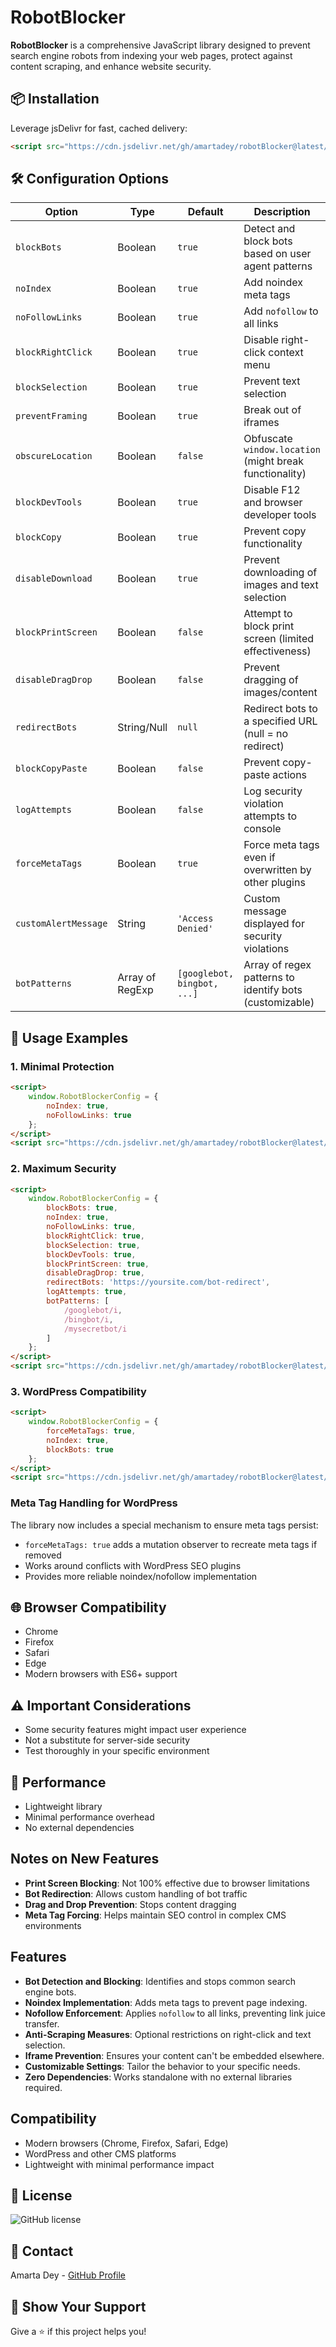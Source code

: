 # RobotBlocker

**RobotBlocker** is a comprehensive JavaScript library designed to prevent search engine robots from indexing your web pages, protect against content scraping, and enhance website security.

## 📦 Installation
Leverage jsDelivr for fast, cached delivery:
```html
<script src="https://cdn.jsdelivr.net/gh/amartadey/robotBlocker@latest/robotBlocker.js"></script>
```

## 🛠️ Configuration Options

| Option               | Type           | Default                   | Description                                                                 |
|---------------------|----------------|---------------------------|-----------------------------------------------------------------------------|
| `blockBots`         | Boolean        | `true`                    | Detect and block bots based on user agent patterns                           |
| `noIndex`           | Boolean        | `true`                    | Add noindex meta tags                                                       |
| `noFollowLinks`     | Boolean        | `true`                    | Add `nofollow` to all links                                                 |
| `blockRightClick`   | Boolean        | `true`                    | Disable right-click context menu                                            |
| `blockSelection`    | Boolean        | `true`                    | Prevent text selection                                                      |
| `preventFraming`    | Boolean        | `true`                    | Break out of iframes                                                        |
| `obscureLocation`   | Boolean        | `false`                   | Obfuscate `window.location` (might break functionality)                     |
| `blockDevTools`     | Boolean        | `true`                    | Disable F12 and browser developer tools                                     |
| `blockCopy`         | Boolean        | `true`                    | Prevent copy functionality                                                  |
| `disableDownload`   | Boolean        | `true`                    | Prevent downloading of images and text selection                            |
| `blockPrintScreen`  | Boolean        | `false`                   | Attempt to block print screen (limited effectiveness)                       |
| `disableDragDrop`   | Boolean        | `false`                   | Prevent dragging of images/content                                          |
| `redirectBots`      | String/Null    | `null`                    | Redirect bots to a specified URL (null = no redirect)                       |
| `blockCopyPaste`    | Boolean        | `false`                   | Prevent copy-paste actions                                                  |
| `logAttempts`       | Boolean        | `false`                   | Log security violation attempts to console                                  |
| `forceMetaTags`     | Boolean        | `true`                    | Force meta tags even if overwritten by other plugins                        |
| `customAlertMessage`| String         | `'Access Denied'`         | Custom message displayed for security violations                            |
| `botPatterns`       | Array of RegExp| `[googlebot, bingbot, ...]`| Array of regex patterns to identify bots (customizable)                    |




## 📝 Usage Examples

### 1. Minimal Protection
```html
<script>
    window.RobotBlockerConfig = {
        noIndex: true,
        noFollowLinks: true
    };
</script>
<script src="https://cdn.jsdelivr.net/gh/amartadey/robotBlocker@latest/robotBlocker.js"></script>
```

### 2. Maximum Security
```html
<script>
    window.RobotBlockerConfig = {
        blockBots: true,
        noIndex: true,
        noFollowLinks: true,
        blockRightClick: true,
        blockSelection: true,
        blockDevTools: true,
        blockPrintScreen: true,
        disableDragDrop: true,
        redirectBots: 'https://yoursite.com/bot-redirect',
        logAttempts: true,
        botPatterns: [
            /googlebot/i,
            /bingbot/i,
            /mysecretbot/i
        ]
    };
</script>
<script src="https://cdn.jsdelivr.net/gh/amartadey/robotBlocker@latest/robotBlocker.js"></script>
```

### 3. WordPress Compatibility
```html
<script>
    window.RobotBlockerConfig = {
        forceMetaTags: true,
        noIndex: true,
        blockBots: true
    };
</script>
<script src="https://cdn.jsdelivr.net/gh/amartadey/robotBlocker@latest/robotBlocker.js"></script>
```

### Meta Tag Handling for WordPress
The library now includes a special mechanism to ensure meta tags persist:
- `forceMetaTags: true` adds a mutation observer to recreate meta tags if removed
- Works around conflicts with WordPress SEO plugins
- Provides more reliable noindex/nofollow implementation


## 🌐 Browser Compatibility
- Chrome
- Firefox
- Safari
- Edge
- Modern browsers with ES6+ support

## ⚠️ Important Considerations
- Some security features might impact user experience
- Not a substitute for server-side security
- Test thoroughly in your specific environment

## 🚀 Performance
- Lightweight library
- Minimal performance overhead
- No external dependencies

## Notes on New Features
- **Print Screen Blocking**: Not 100% effective due to browser limitations
- **Bot Redirection**: Allows custom handling of bot traffic
- **Drag and Drop Prevention**: Stops content dragging
- **Meta Tag Forcing**: Helps maintain SEO control in complex CMS environments

## Features
- **Bot Detection and Blocking**: Identifies and stops common search engine bots.
- **Noindex Implementation**: Adds meta tags to prevent page indexing.
- **Nofollow Enforcement**: Applies `nofollow` to all links, preventing link juice transfer.
- **Anti-Scraping Measures**: Optional restrictions on right-click and text selection.
- **Iframe Prevention**: Ensures your content can't be embedded elsewhere.
- **Customizable Settings**: Tailor the behavior to your specific needs.
- **Zero Dependencies**: Works standalone with no external libraries required.

## Compatibility
- Modern browsers (Chrome, Firefox, Safari, Edge)
- WordPress and other CMS platforms
- Lightweight with minimal performance impact

## 📄 License
![GitHub license](https://img.shields.io/badge/license-MIT-blue.svg)

## 📧 Contact
Amarta Dey - [GitHub Profile](https://github.com/amartadey)

## 🌟 Show Your Support
Give a ⭐️ if this project helps you!